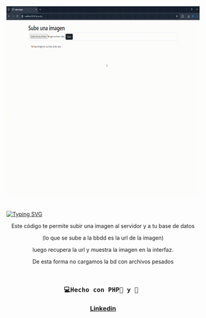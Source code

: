 <div id="header" align="center">
   <img src="videoSubirImg.gif" width="800" height="500"/>
</div>
<br>

<a href="https://git.io/typing-svg"><img src="https://readme-typing-svg.demolab.com?font=Fira+Code&weight=600&size=30&duration=4000&pause=500&color=F75EAC&width=435&lines=%F0%9F%92%BBTienda+online+con:%F0%9F%90%98;PHP+Mysql+AJAX" alt="Typing SVG" /></a>


<div id="badge" align="center">
  
<p>Este código te permite subir una imagen al servidor y a tu base de datos</p>
<p>(lo que se sube a la bbdd es la url de la imagen)</p>
<p>luego recupera la url y muestra la imagen en la interfaz.</p>
<p>De esta forma no cargamos la bd con archivos pesados</p>
    
<div/>

</br>

  <h3  align="center">
    <pre>💻Hecho con PHP🐘 y 💝 </pre>
  <h3/>

  <a href="https://www.linkedin.com/in/emmily-santos-a6851327b?utm_source=share&utm_campaign=share_via&utm_content=profile&utm_medium=android_app">Linkedin</a>
